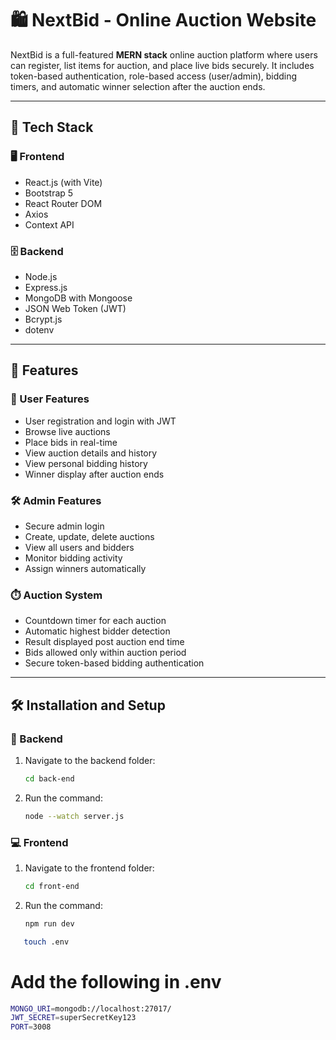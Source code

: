 # 🛍️ NextBid - Online Auction Website

NextBid is a full-featured **MERN stack** online auction platform where users can register, list items for auction, and place live bids securely. It includes token-based authentication, role-based access (user/admin), bidding timers, and automatic winner selection after the auction ends.

---

## 🚀 Tech Stack

### 🖥️ Frontend
- React.js (with Vite)
- Bootstrap 5
- React Router DOM
- Axios
- Context API

### 🗄️ Backend
- Node.js
- Express.js
- MongoDB with Mongoose
- JSON Web Token (JWT)
- Bcrypt.js
- dotenv

---

## 🧰 Features

### 👤 User Features
- User registration and login with JWT
- Browse live auctions
- Place bids in real-time
- View auction details and history
- View personal bidding history
- Winner display after auction ends

### 🛠️ Admin Features
- Secure admin login
- Create, update, delete auctions
- View all users and bidders
- Monitor bidding activity
- Assign winners automatically

### ⏱️ Auction System
- Countdown timer for each auction
- Automatic highest bidder detection
- Result displayed post auction end time
- Bids allowed only within auction period
- Secure token-based bidding authentication


---

## 🛠️ Installation and Setup

### 🔧 Backend

1. Navigate to the backend folder:
   ```bash
   cd back-end
2. Run the command:
   ```bash
   node --watch server.js

### 💻 Frontend

1. Navigate to the frontend folder:
    ```bash
    cd front-end
2. Run the command:
   ```bash
   npm run dev


```bash
   touch .env
```

# Add the following in .env
```bash
MONGO_URI=mongodb://localhost:27017/
JWT_SECRET=superSecretKey123 
PORT=3008


